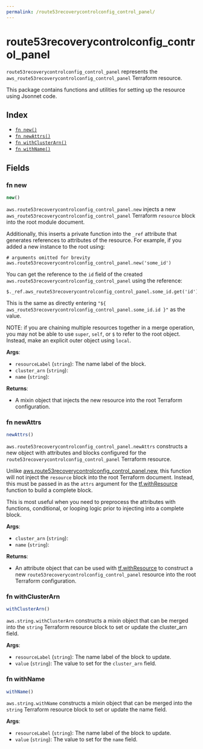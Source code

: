 ```yaml
---
permalink: /route53recoverycontrolconfig_control_panel/
---
```


# route53recoverycontrolconfig_control_panel

`route53recoverycontrolconfig_control_panel` represents the `aws_route53recoverycontrolconfig_control_panel` Terraform resource.



This package contains functions and utilities for setting up the resource using Jsonnet code.


## Index

* [`fn new()`](#fn-new)
* [`fn newAttrs()`](#fn-newattrs)
* [`fn withClusterArn()`](#fn-withclusterarn)
* [`fn withName()`](#fn-withname)

## Fields

### fn new

```ts
new()
```


`aws.route53recoverycontrolconfig_control_panel.new` injects a new `aws_route53recoverycontrolconfig_control_panel` Terraform `resource`
block into the root module document.

Additionally, this inserts a private function into the `_ref` attribute that generates references to attributes of the
resource. For example, if you added a new instance to the root using:

    # arguments omitted for brevity
    aws.route53recoverycontrolconfig_control_panel.new('some_id')

You can get the reference to the `id` field of the created `aws.route53recoverycontrolconfig_control_panel` using the reference:

    $._ref.aws_route53recoverycontrolconfig_control_panel.some_id.get('id')

This is the same as directly entering `"${ aws_route53recoverycontrolconfig_control_panel.some_id.id }"` as the value.

NOTE: if you are chaining multiple resources together in a merge operation, you may not be able to use `super`, `self`,
or `$` to refer to the root object. Instead, make an explicit outer object using `local`.

**Args**:
  - `resourceLabel` (`string`): The name label of the block.
  - `cluster_arn` (`string`): 
  - `name` (`string`): 

**Returns**:
- A mixin object that injects the new resource into the root Terraform configuration.


### fn newAttrs

```ts
newAttrs()
```


`aws.route53recoverycontrolconfig_control_panel.newAttrs` constructs a new object with attributes and blocks configured for the `route53recoverycontrolconfig_control_panel`
Terraform resource.

Unlike [aws.route53recoverycontrolconfig_control_panel.new](#fn-new), this function will not inject the `resource`
block into the root Terraform document. Instead, this must be passed in as the `attrs` argument for the
[tf.withResource](https://github.com/tf-libsonnet/core/tree/main/docs#fn-withresource) function to build a complete block.

This is most useful when you need to preprocess the attributes with functions, conditional, or looping logic prior to
injecting into a complete block.

**Args**:
  - `cluster_arn` (`string`): 
  - `name` (`string`): 

**Returns**:
  - An attribute object that can be used with [tf.withResource](https://github.com/tf-libsonnet/core/tree/main/docs#fn-withresource) to construct a new `route53recoverycontrolconfig_control_panel` resource into the root Terraform configuration.


### fn withClusterArn

```ts
withClusterArn()
```

`aws.string.withClusterArn` constructs a mixin object that can be merged into the `string`
Terraform resource block to set or update the cluster_arn field.



**Args**:
  - `resourceLabel` (`string`): The name label of the block to update.
  - `value` (`string`): The value to set for the `cluster_arn` field.


### fn withName

```ts
withName()
```

`aws.string.withName` constructs a mixin object that can be merged into the `string`
Terraform resource block to set or update the name field.



**Args**:
  - `resourceLabel` (`string`): The name label of the block to update.
  - `value` (`string`): The value to set for the `name` field.
